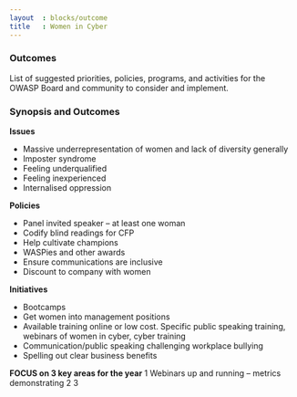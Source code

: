 ```yaml
---
layout  : blocks/outcome
title   : Women in Cyber
---
```



### Outcomes

List of suggested priorities, policies, programs, and activities for the OWASP Board and community to consider and implement.

### Synopsis and Outcomes 

**Issues**
- Massive underrepresentation of women and lack of diversity generally
- Imposter syndrome
- Feeling underqualified
- Feeling inexperienced
- Internalised oppression 

**Policies**
-	Panel invited speaker – at least one woman
-	Codify blind readings for CFP
-	Help cultivate champions
-	WASPies and other awards
-	Ensure communications are inclusive
-	Discount to company with women

**Initiatives**
- Bootcamps
- Get women into management positions
- Available training online or low cost.  Specific public speaking training, webinars of women in cyber, cyber training 
- Communication/public speaking  challenging workplace bullying
- Spelling out clear business benefits

**FOCUS on 3 key areas for the year**
1	Webinars up and running – metrics demonstrating 
2
3

